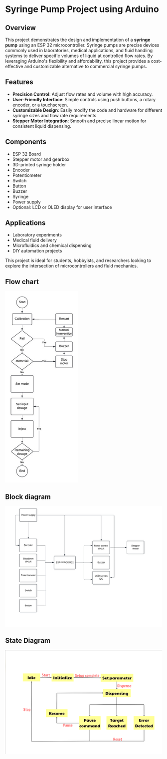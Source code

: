 # Syringe Pump Project using Arduino

## Overview

This project demonstrates the design and implementation of a **syringe pump** using an ESP 32 microcontroller. Syringe pumps are precise devices commonly used in laboratories, medical applications, and fluid handling systems to deliver specific volumes of liquid at controlled flow rates. By leveraging Arduino's flexibility and affordability, this project provides a cost-effective and customizable alternative to commercial syringe pumps.

## Features

- **Precision Control**: Adjust flow rates and volume with high accuracy.
- **User-Friendly Interface**: Simple controls using push buttons, a rotary encoder, or a touchscreen.
- **Customizable Design**: Easily modify the code and hardware for different syringe sizes and flow rate requirements.
- **Stepper Motor Integration**: Smooth and precise linear motion for consistent liquid dispensing.

## Components

- ESP 32 Board
- Stepper motor and gearbox
- 3D-printed syringe holder
- Encoder
- Potentiometer
- Switch
- Button
- Buzzer
- Syringe 
- Power supply
- Optional: LCD or OLED display for user interface

## Applications

- Laboratory experiments
- Medical fluid delivery
- Microfluidics and chemical dispensing
- DIY automation projects

This project is ideal for students, hobbyists, and researchers looking to explore the intersection of microcontrollers and fluid mechanics.
## Flow chart
![Flow chart of Syringe Pump](Flowchart.jpg)
## Block diagram
![Block diagram of Syringe Pump](BlockDiagram.png)
## State Diagram
![State diagram of Syringe Pump](StateDiagram.png)




